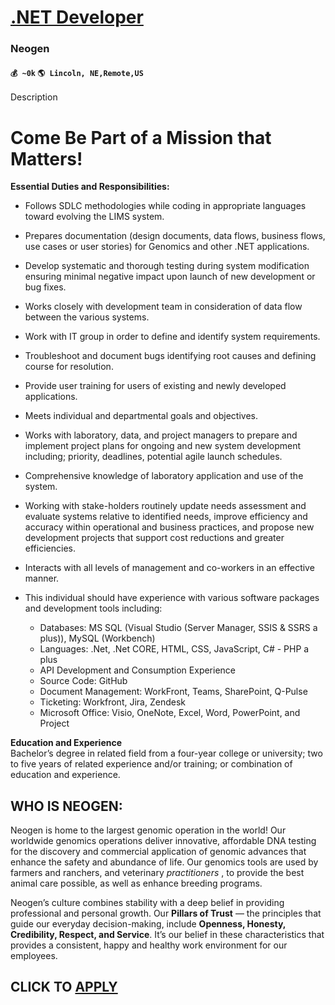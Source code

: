 # [.NET Developer](https://www.remotewlb.com/apply/net-developer-75877)  
### Neogen  
#### `💰 ~0k` `🌎 Lincoln, NE,Remote,US`  

Description

# **Come Be Part of a Mission that Matters!**

 **Essential Duties and Responsibilities:**

  * Follows SDLC methodologies while coding in appropriate languages toward evolving the LIMS system.
  * Prepares documentation (design documents, data flows, business flows, use cases or user stories) for Genomics and other .NET applications.
  * Develop systematic and thorough testing during system modification ensuring minimal negative impact upon launch of new development or bug fixes.
  * Works closely with development team in consideration of data flow between the various systems.
  * Work with IT group in order to define and identify system requirements.
  * Troubleshoot and document bugs identifying root causes and defining course for resolution. 
  * Provide user training for users of existing and newly developed applications.
  * Meets individual and departmental goals and objectives.
  * Works with laboratory, data, and project managers to prepare and implement project plans for ongoing and new system development including; priority, deadlines, potential agile launch schedules.
  * Comprehensive knowledge of laboratory application and use of the system.
  * Working with stake-holders routinely update needs assessment and evaluate systems relative to identified needs, improve efficiency and accuracy within operational and business practices, and propose new development projects that support cost reductions and greater efficiencies.
  * Interacts with all levels of management and co-workers in an effective manner.

  * This individual should have experience with various software packages and development tools including:
    * Databases: MS SQL (Visual Studio (Server Manager, SSIS & SSRS a plus)), MySQL (Workbench)
    * Languages: .Net, .Net CORE, HTML, CSS, JavaScript, C# - PHP a plus
    * API Development and Consumption Experience
    * Source Code: GitHub
    * Document Management: WorkFront, Teams, SharePoint, Q-Pulse
    * Ticketing: Workfront, Jira, Zendesk
    * Microsoft Office: Visio, OneNote, Excel, Word, PowerPoint, and Project

  

**Education and Experience**  
Bachelor’s degree in related field from a four-year college or university; two to five years of related experience and/or training; or combination of education and experience.

##

##

##

##  **WHO IS NEOGEN:**

Neogen is home to the largest genomic operation in the world! Our worldwide genomics operations deliver innovative, affordable DNA testing for the discovery and commercial application of genomic advances that enhance the safety and abundance of life. Our genomics tools are used by farmers and ranchers, and veterinary _practitioners_ , to provide the best animal care possible, as well as enhance breeding programs.

Neogen’s culture combines stability with a deep belief in providing professional and personal growth. Our **Pillars of Trust** — the principles that guide our everyday decision-making, include **Openness, Honesty, Credibility, Respect, and Service**. It’s our belief in these characteristics that provides a consistent, happy and healthy work environment for our employees.

  
## CLICK TO [APPLY](https://www.remotewlb.com/apply/net-developer-75877)

